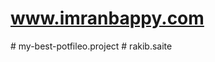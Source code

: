 ﻿# www.imranbappy.com
#   m y - b e s t - p o t f i l e o . p r o j e c t  
 #   r a k i b . s a i t e  
 